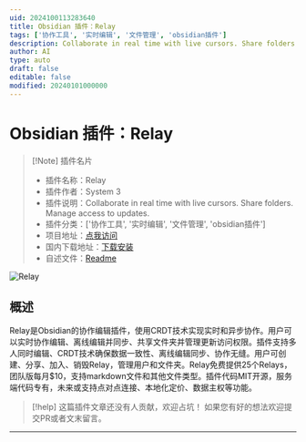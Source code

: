 ```yaml
---
uid: 2024100113283640
title: Obsidian 插件：Relay
tags: ['协作工具', '实时编辑', '文件管理', 'obsidian插件']
description: Collaborate in real time with live cursors. Share folders. Manage access to updates.
author: AI
type: auto
draft: false
editable: false
modified: 20240101000000
---
```


# Obsidian 插件：Relay

> [!Note] 插件名片
> - 插件名称：Relay
> - 插件作者：System 3
> - 插件说明：Collaborate in real time with live cursors. Share folders. Manage access to updates.
> - 插件分类：['协作工具', '实时编辑', '文件管理', 'obsidian插件']
> - 项目地址：[点我访问](https://github.com/no-instructions/relay)
> - 国内下载地址：[下载安装](https://pkmer.cn/products/plugin/pluginMarket/?system3-relay)
> - 自述文件：[Readme](https://ghproxy.net/https://raw.githubusercontent.com/No-Instructions/Relay/main/README.md)

![Relay](https://cdn.pkmer.cn/covers/system3-relay.gif!pkmer)

## 概述

Relay是Obsidian的协作编辑插件，使用CRDT技术实现实时和异步协作。用户可以实时协作编辑、离线编辑并同步、共享文件夹并管理更新访问权限。插件支持多人同时编辑、CRDT技术确保数据一致性、离线编辑同步、协作无缝。用户可创建、分享、加入、销毁Relay，管理用户和文件夹。Relay免费提供25个Relays，团队版每月$10，支持markdown文件和其他文件类型。插件代码MIT开源，服务端代码专有，未来或支持点对点连接、本地化定价、数据主权等功能。


> [!help] 
> 这篇插件文章还没有人贡献，欢迎占坑！
> 如果您有好的想法欢迎提交PR或者文末留言。
> 

---




